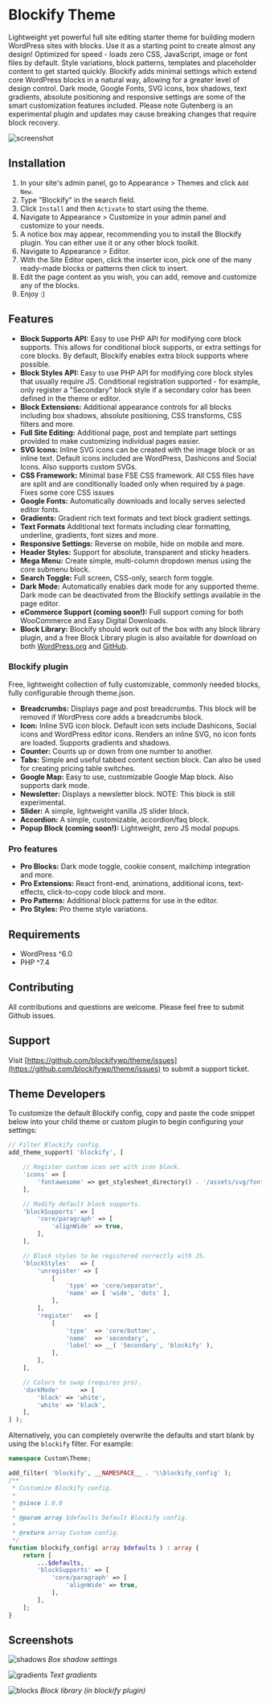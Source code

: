 # Blockify Theme

Lightweight yet powerful full site editing starter theme for building modern WordPress sites with blocks. Use it as a starting point to create almost any design! Optimized for speed - loads zero CSS, JavaScript, image or font files by default. Style variations, block patterns, templates and placeholder content to get started quickly. Blockify adds minimal settings which extend core WordPress blocks in a natural way, allowing for a greater level of design control. Dark mode, Google Fonts, SVG icons, box shadows, text gradients, absolute positioning and responsive settings are some of the smart customization features included. Please note Gutenberg is an experimental plugin and updates may cause breaking changes that require block recovery.

![screenshot](https://raw.githubusercontent.com/blockifywp/theme/aaf0f14b2db28b37e69a8ee52a8d7d565e691355/screenshot.png)

## Installation

1. In your site's admin panel, go to Appearance > Themes and click `Add New`.
2. Type "Blockify" in the search field.
3. Click `Install` and then `Activate` to start using the theme.
4. Navigate to Appearance > Customize in your admin panel and customize to your needs.
5. A notice box may appear, recommending you to install the Blockify plugin. You can either use it or any other block toolkit.
4. Navigate to Appearance > Editor.
7. With the Site Editor open, click the inserter icon, pick one of the many ready-made blocks or patterns then click to insert.
8. Edit the page content as you wish, you can add, remove and customize any of the blocks.
9. Enjoy :)

## Features

- **Block Supports API:** Easy to use PHP API for modifying core block supports. This allows for conditional block supports, or extra settings for core blocks. By default, Blockify enables extra block supports where possible.
- **Block Styles API:** Easy to use PHP API for modifying core block styles that usually require JS. Conditional registration supported - for example, only register a "Secondary" block style if a secondary color has been defined in the theme or editor.
- **Block Extensions:** Additional appearance controls for all blocks including box shadows, absolute positioning, CSS transforms, CSS filters and more.
- **Full Site Editing:** Additional page, post and template part settings provided to make customizing individual pages easier.
- **SVG Icons:** Inline SVG icons can be created with the image block or as inline text. Default icons included are WordPress, Dashicons and Social Icons. Also supports custom SVGs.
- **CSS Framework:** Minimal base FSE CSS framework. All CSS files have are split and are conditionally loaded only when required by a page. Fixes some core CSS issues
- **Google Fonts:** Automatically downloads and locally serves selected editor fonts.
- **Gradients:** Gradient rich text formats and text block gradient settings.
- **Text Formats** Additional text formats including clear formatting, underline, gradients, font sizes and more.
- **Responsive Settings:** Reverse on mobile, hide on mobile and more.
- **Header Styles:** Support for absolute, transparent and sticky headers.
- **Mega Menu:** Create simple, multi-column dropdown menus using the core submenu block.
- **Search Toggle:** Full screen, CSS-only, search form toggle.
- **Dark Mode:** Automatically enables dark mode for any supported theme. Dark mode can be deactivated from the Blockify settings available in the page editor.
- **eCommerce Support (coming soon!):** Full support coming for both WooCommerce and Easy Digital Downloads.
- **Block Library:** Blockify should work out of the box with any block library plugin, and a free Block Library plugin is also available for download on both [WordPress.org](https://wordpress.org/plugins/blockify) and [GitHub](https://github.com/blockifywp/plugin). 

### Blockify plugin

Free, lightweight collection of fully customizable, commonly needed blocks, fully configurable through theme.json.

- **Breadcrumbs:** Displays page and post breadcrumbs. This block will be removed if WordPress core adds a breadcrumbs block.
- **Icon:** Inline SVG icon block. Default icon sets include Dashicons, Social icons and WordPress editor icons. Renders an inline SVG, no icon fonts are loaded. Supports gradients and shadows.
- **Counter:** Counts up or down from one number to another.
- **Tabs:** Simple and useful tabbed content section block. Can also be used for creating pricing table switches.
- **Google Map:** Easy to use, customizable Google Map block. Also supports dark mode.
- **Newsletter:** Displays a newsletter block. NOTE: This block is still experimental.
- **Slider:** A simple, lightweight vanilla JS slider block.
- **Accordion:** A simple, customizable, accordion/faq block.  
- **Popup Block (coming soon!):** Lightweight, zero JS modal popups.

### Pro features

- **Pro Blocks:** Dark mode toggle, cookie consent, mailchimp integration and more.
- **Pro Extensions:** React front-end, animations, additional icons, text-effects, click-to-copy code block and more. 
- **Pro Patterns:** Additional block patterns for use in the editor.
- **Pro Styles:** Pro theme style variations.

## Requirements

- WordPress ^6.0
- PHP ^7.4

## Contributing

All contributions and questions are welcome. Please feel free to submit Github issues.

## Support

Visit [https://github.com/blockifywp/theme/issues](https://github.com/blockifywp/theme/issues) to submit a support ticket. 

## Theme Developers

To customize the default Blockify config, copy and paste the code snippet below into your child theme or custom plugin to begin configuring your settings:

```php
// Filter Blockify config.
add_theme_support( 'blockify', [

    // Register custom icon set with icon block.
    'icons' => [
        'fontawesome' => get_stylesheet_directory() . '/assets/svg/fontawesome',
    ],

	// Modify default block supports.
	'blockSupports' => [
		'core/paragraph' => [
			'alignWide' => true,
		],
	],

	// Block styles to be registered correctly with JS.
	'blockStyles'   => [
		'unregister' => [
			[
				'type' => 'core/separator',
				'name' => [ 'wide', 'dots' ],
			],
		],
		'register'   => [
			[
				'type'  => 'core/button',
				'name'  => 'secondary',
				'label' => __( 'Secondary', 'blockify' ),
			],
		],
	],

	// Colors to swap (requires pro).
	'darkMode'      => [
		'black' => 'white',
		'white' => 'black',
	],
] );
```

Alternatively, you can completely overwrite the defaults and start blank by using the `blockify` filter. For example:

```php
namespace Custom\Theme;

add_filter( 'blockify', __NAMESPACE__ . '\\blockify_config' );
/**
 * Customize Blockify config.
 *
 * @since 1.0.0
 *
 * @param array $defaults Default Blockify config.
 *                       
 * @return array Custom config.
 */
function blockify_config( array $defaults ) : array {
    return [
        ...$defaults,
        'blockSupports' => [
            'core/paragraph' => [
                'alignWide' => true,
            ],
        ],
    ];
}
```

## Screenshots

![shadows](https://ps.w.org/blockify/assets/screenshot-2.png)
*Box shadow settings*

![gradients](https://ps.w.org/blockify/assets/screenshot-3.png)
*Text gradients*

![blocks](https://ps.w.org/blockify/assets/screenshot-1.png)
*Block library (in blockify plugin)*
